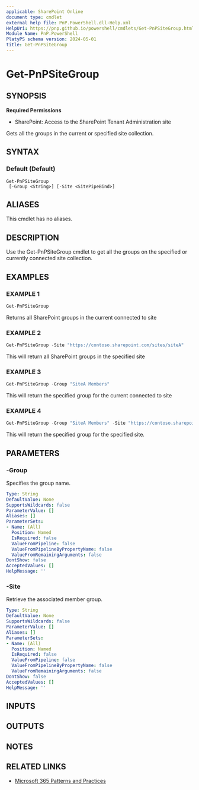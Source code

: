 ```yaml
---
applicable: SharePoint Online
document type: cmdlet
external help file: PnP.PowerShell.dll-Help.xml
HelpUri: https://pnp.github.io/powershell/cmdlets/Get-PnPSiteGroup.html
Module Name: PnP.PowerShell
PlatyPS schema version: 2024-05-01
title: Get-PnPSiteGroup
---
```


# Get-PnPSiteGroup

## SYNOPSIS

**Required Permissions**

* SharePoint: Access to the SharePoint Tenant Administration site

Gets all the groups in the current or specified site collection.

## SYNTAX

### Default (Default)

```
Get-PnPSiteGroup
 [-Group <String>] [-Site <SitePipeBind>]
```

## ALIASES

This cmdlet has no aliases.

## DESCRIPTION

Use the Get-PnPSiteGroup cmdlet to get all the groups on the specified or currently connected site collection.

## EXAMPLES

### EXAMPLE 1

```powershell
Get-PnPSiteGroup
```

Returns all SharePoint groups in the current connected to site

### EXAMPLE 2

```powershell
Get-PnPSiteGroup -Site "https://contoso.sharepoint.com/sites/siteA"
```
This will return all SharePoint groups in the specified site

### EXAMPLE 3

```powershell
Get-PnPSiteGroup -Group "SiteA Members"
```
This will return the specified group for the current connected to site

### EXAMPLE 4

```powershell
Get-PnPSiteGroup -Group "SiteA Members" -Site "https://contoso.sharepoint.com/sites/siteA"
```
This will return the specified group for the specified site.

## PARAMETERS

### -Group

Specifies the group name.

```yaml
Type: String
DefaultValue: None
SupportsWildcards: false
ParameterValue: []
Aliases: []
ParameterSets:
- Name: (All)
  Position: Named
  IsRequired: false
  ValueFromPipeline: false
  ValueFromPipelineByPropertyName: false
  ValueFromRemainingArguments: false
DontShow: false
AcceptedValues: []
HelpMessage: ''
```

### -Site

Retrieve the associated member group.

```yaml
Type: String
DefaultValue: None
SupportsWildcards: false
ParameterValue: []
Aliases: []
ParameterSets:
- Name: (All)
  Position: Named
  IsRequired: false
  ValueFromPipeline: false
  ValueFromPipelineByPropertyName: false
  ValueFromRemainingArguments: false
DontShow: false
AcceptedValues: []
HelpMessage: ''
```

## INPUTS

## OUTPUTS

## NOTES

## RELATED LINKS

- [Microsoft 365 Patterns and Practices](https://aka.ms/m365pnp)
